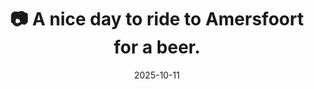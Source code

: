 ---
title: '📷 A nice day to ride to Amersfoort for a beer.'
date: '2025-10-11'
image: 'https://cdn.diblasio.social/static/photos/2025/20251011_134201.jpg'
thumbnail: 'https://cdn.diblasio.social/static/photos/2025/thumbnails/20251011_134201.jpg'
alt_text: "A paved path runs alongside a calm river with trees and grassy fields under a cloudy sky."
tags:
  - "#Photography"
  - "#Netherlands"
  - "#NoordHolland"
  - "#Amersfoort"
  - "#LandscapePhotography"
  - "#Autumn"
  - "#Nature"
  - "#CyclingPath"
  - "#ProcessZero"
  - "#ShotOniPhone"
  - "#Halide"
description: ''
created_date: '2025-10-11'
location: "Unknown location"
exif_data: "Apple iPhone 15 Pro 6.765mm f/1.78 (1/2700 | f/1.8 | ISO 80)"
draft: false
---